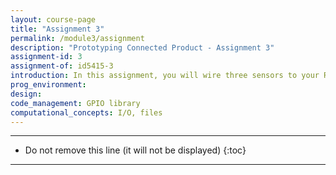 ```yaml
---
layout: course-page
title: "Assignment 3"
permalink: /module3/assignment
description: "Prototyping Connected Product - Assignment 3"
assignment-id: 3
assignment-of: id5415-3
introduction: In this assignment, you will wire three sensors to your Raspberry Pi, to sense light, motion and temperature. You will write code to collect this data, visualise it and trigger actions based on basic data processing.
prog_environment: 
design: 
code_management: GPIO library
computational_concepts: I/O, files
---
```



---

* Do not remove this line (it will not be displayed)
{:toc}

---
